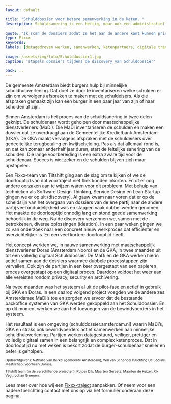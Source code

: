 ```yaml
---
layout: default

title: "Schulddossier voor betere samenwerking in de keten. "
description: Schuldsanering is een heftig, maar ook een administratief veeleisend proces. Je bent zomaar een paar jaar bezig. Op aangeven van de ombudsman van de metropoolregio Amsterdam dook Tiltshift in de problematiek want dat moet toch sneller kunnen. 

quote: "Ik scan de dossiers zodat ze het aan de andere kant kunnen printen, kan dat niet anders?"
type: Fixxx
keywords:
labels: [datagedreven werken, samenwerken, ketenpartners, digitale transitie]

image: /assets/img/foto/Schulddossier1.jpg
caption: 'stapels dossiers tijdens de discovery van Schulddossier'

back: ..
---
```

De gemeente Amsterdam biedt burgers hulp bij minnelijke schuldhulpverlening. Dat doet ze door te inventariseren welke schulden er zijn om vervolgens afspraken te maken met de schuldeisers. Als die afspraken gemaakt zijn kan een burger in een paar jaar van zijn of haar schulden af zijn. 

Binnen Amsterdam is het proces van de schuldsanering in twee delen geknipt. De schuldenaar wordt geholpen door maatschappelijke dienstverleners (MaDi). Die MaDi inventariseren de schulden en maken een dossier dat ze overdraagt aan de Gemeentelijke Kredietbank Amsterdam (GKA). De GKA maakt vervolgens afspraken met de schuldeisers over gedeeltelijke terugbetaling en kwijtschelding. Pas als dat allemaal rond is, en dat kan zomaar anderhalf jaar duren, start de feitelijke sanering van de schulden. Die lange voorbereiding is een extra zware tijd voor de schuldenaar. Succes is niet zeker en de schulden blijven zich maar opstapelen.

Een Fixxx-team van Tiltshift ging aan de slag om te kijken of we de doorlooptijd van dat voortraject niet flink konden inkorten. En of er nog andere oorzaken aan te wijzen waren voor dit probleem. Met behulp van technieken als Software Design Thinking, Service Design en Lean Startup gingen we er op uit (discovery). Al gauw kwam naar voren dat er op de scheidslijn van het overgaan van dossiers van de ene partij naar de andere partij veel onduidelijkheid was en stappen vaak dubbel werden genomen. Het maakte de doorlooptijd onnodig lang en stond goede samenwerking behoorlijk in de weg. Na de discovery verzonnen we, samen met de betrokkenen, diverse oplossingen (ideation). In een paar weken gingen we zo van onderzoek naar een concreet nieuw werkproces dat efficiënter en overzichtelijker is. En een veel kortere doorlooptijd heeft.

<div class="article-image" style="background-image: url(/assets/img/foto/Schulddossier2.jpg)">
    <div class="slope"></div>
    <div class="slope slope--flip"></div>
</div>

Het concept werkten we, in nauwe samenwerking met maatschappelijk dienstverlener Doras (Amsterdam Noord) en de GKA, in twee maanden uit tot een volledig digitaal Schulddossier. De MaDi en de GKA werken hierin actief samen aan de dossiers waarmee dubbele processtappen zijn vervallen. Ook zijn de partijen in een keer overgestapt van een papieren proces overgestapt op een digitaal proces. Daardoor voldoet het weer aan alle vereisten rondom privacy, security en archivering.

Na twee maanden was het systeem al uit de pilot-fase en actief in gebruik bij GKA en Doras. In een daarop volgend project voegden we de andere zes Amsterdamse MaDi’s toe en zorgden we ervoor dat de bestaande backoffice systemen van GKA werden gekoppeld aan het Schulddossier. En op dit moment werken we aan het toevoegen van de bewindvoerders in het systeem. 

Het resultaat is een omgeving (schulddossier.amsterdam.nl) waarin MaDi’s, GKA en straks ook bewindvoerders actief samenwerken aan minnelijke schuldhulpverlening. Partijen werken datagestuurd, veiliger, prettiger en volledig digitaal samen in een belangrijk en complex ketenproces. Dat in doorlooptijd nu met weken is bekort zodat de burger-schuldenaar sneller en beter is geholpen. 

<p style="font-size: 0.75em">
Opdrachtgevers: Nathalie van Berkel (gemeente Amsterdam), Will van Schendel (Stichting De Sociale Maatschap, voorheen Doras).
</p>
<p style="font-size: 0.75em">
Tiltshift team (in de verschillende projecten): Rutger Dik, Maarten Geraets, Maarten de Keizer, Rik Vegt, Johan Groenen.
</p>

Lees meer over hoe wij een [Fixxx-traject](/methodes/fixxx/) aanpakken. Of neem voor een nadere toelichting contact met ons op via het formulier onderaan deze pagina. 
